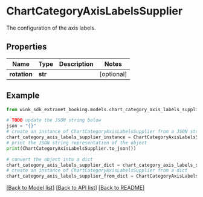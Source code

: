 # ChartCategoryAxisLabelsSupplier

The configuration of the axis labels.

## Properties

Name | Type | Description | Notes
------------ | ------------- | ------------- | -------------
**rotation** | **str** |  | [optional] 

## Example

```python
from wink_sdk_extranet_booking.models.chart_category_axis_labels_supplier import ChartCategoryAxisLabelsSupplier

# TODO update the JSON string below
json = "{}"
# create an instance of ChartCategoryAxisLabelsSupplier from a JSON string
chart_category_axis_labels_supplier_instance = ChartCategoryAxisLabelsSupplier.from_json(json)
# print the JSON string representation of the object
print(ChartCategoryAxisLabelsSupplier.to_json())

# convert the object into a dict
chart_category_axis_labels_supplier_dict = chart_category_axis_labels_supplier_instance.to_dict()
# create an instance of ChartCategoryAxisLabelsSupplier from a dict
chart_category_axis_labels_supplier_from_dict = ChartCategoryAxisLabelsSupplier.from_dict(chart_category_axis_labels_supplier_dict)
```
[[Back to Model list]](../README.md#documentation-for-models) [[Back to API list]](../README.md#documentation-for-api-endpoints) [[Back to README]](../README.md)


